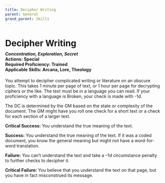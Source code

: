 ```yaml
---
title: Decipher Writing
parent: General
grand_parent: Skills
---
```


# Decipher Writing

<div style="margin-top:-10px;"></div>

#### *Concentration, Exploration, Secret*<br>**Actions:** Special<br>**Required Proficiency:** Trained<br>**Applicable Skills:** Arcana, Lore, Theology
You attempt to decipher complicated writing or literature on an obscure topic. This takes 1 minute per page of text, or 1 hour per page for decrypting ciphers or the like. The text must be in a language you can read. If your proficiency with a language is Broken, your check is made with -1d.

The DC is determined by the GM based on the state or complexity of the document. The GM might have you roll one check for a short text or a check for each section of a larger text.

**Critical Success:** You understand the true meaning of the text.

**Success:** You understand the true meaning of the text. If it was a coded document, you know the general meaning but might not have a word-for-word translation.

**Failure:** You can’t understand the text and take a –1d circumstance penalty to further checks to decipher it.

**Critical Failure:** You believe that you understand the text on that page, but you have in fact misconstrued its message.
